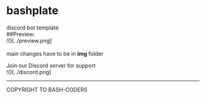 # bashplate
discord bot template<br>
##Preview:
<br>
!()[../preview.png]
<br>
<br>
main changes have to be in **img** folder

Join our Discord server for support<br>
!()[../discord.png]<br>
<hr>
COPYRIGHT TO BASH-CODERS
